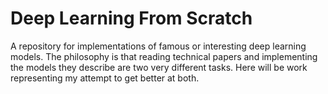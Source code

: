 # Deep Learning From Scratch
A repository for implementations of famous or interesting deep learning models. The philosophy is that reading technical papers and implementing the models they describe are two very different tasks. Here will be work representing my attempt to get better at both. 

